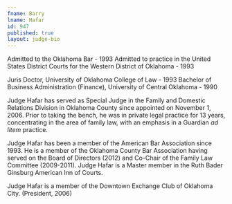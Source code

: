 ```yaml
---
fname: Barry
lname: Hafar
id: 947
published: true
layout: judge-bio
---
```

Admitted to the Oklahoma Bar - 1993
Admitted to practice in the United States District Courts for the
Western District of Oklahoma - 1993

Juris Doctor, University of Oklahoma College of Law - 1993
Bachelor of Business Administration (Finance), University of Central
Oklahoma - 1990

Judge Hafar has served as Special Judge in the Family and Domestic
Relations Division in Oklahoma County since appointed on November 1,
2006. Prior to taking the bench, he was in private legal practice for 13
years, concentrating in the area of family law, with an emphasis in a
Guardian *ad litem* practice.

Judge Hafar has been a member of the American Bar Association since
1993. He is a member of the Oklahoma County Bar Association having
served on the Board of Directors (2012) and Co-Chair of the Family Law
Committee (2009-2011). Judge Hafar is a Master member in the Ruth Bader
Ginsburg American Inn of Courts.

Judge Hafar is a member of the Downtown Exchange Club of Oklahoma City. (President, 2006)
